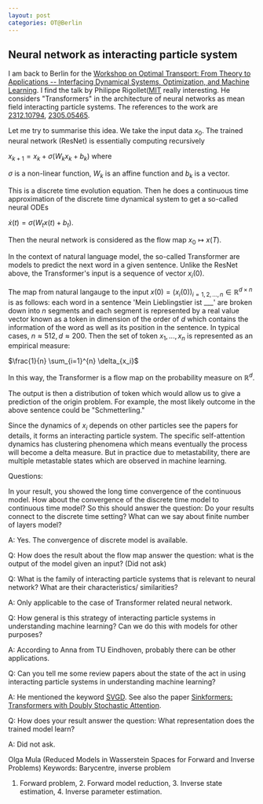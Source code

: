 ```yaml
---
layout: post
categories: OT@Berlin
---
```

## Neural network as interacting particle system

I am back to Berlin for the [Workshop on Optimal 
Transport: From Theory to Applications -- Interfacing Dynamical Systems,
Optimization, and Machine Learning](https://sites.google.com/view/ot-berlin-2024/). I find the talk by Philippe Rigollet([MIT](https://math.mit.edu/~rigollet/) really interesting. He considers "Transformers" in the architecture of neural networks as mean field interacting particle systems. The references to the work are [2312.10794](https://arxiv.org/pdf/2312.10794.pdf), [2305.05465](https://arxiv.org/pdf/2305.05465.pdf).

Let me try to summarise this idea. We take the input data $x_0$. The trained neural network (ResNet) is essentially computing recursively

$x_{k+1}= x_k + \sigma( W_k x_k + b_k)$ where

$\sigma$ is a non-linear function, $W_k$ is an affine function and $b_k$ is a vector. 

This is a discrete time evolution equation. Then he does a continuous time approximation of the discrete time dynamical system to get a so-called neural ODEs

$\dot x(t) = \sigma (W_t x(t) + b_t).$ 

Then the neural network is considered as the flow map $x_0 \mapsto x(T).$

In the context of natural language model, the so-called Transformer are models to predict the next word in a given sentence. Unlike the ResNet above, the Transformer's input is a sequence of vector 
$x_i(0)$.

The map from natural langauge to the input 
$x(0)=(x_i(0))_{i=1,2,...,n }\in \mathbb{R}^{d\times n}$
is as follows: each word in a sentence 'Mein Lieblingstier ist ___' are broken down into $n$ segments and each segment is represented by a real value vector known as a token in dimension of the order of $d$ which contains the information of the word as well as its position in the sentence. In typical cases, $n \approx 512, d \approx 200$. Then the set of token ${x_1,...,x_n}$ is represented as an empirical measure:

$\frac{1}{n} \sum_{i=1}^{n} \delta_{x_i}$

In this way, the Transformer is a flow map on the probability measure on $\mathbb{R}^d$.

The output is then a distribution of token which would allow us to give a prediction of the origin problem. For example, the most likely outcome in the above sentence could be "Schmetterling."

Since the dynamics of $x_i$ depends on other particles see the papers for details, it forms an interacting particle system. The specific self-attention dynamics has clustering phenomena which means eventually the process will become a delta measure. But in practice due to metastability, there are multiple metastable states which are observed in machine learning.

Questions: 

In your result, you showed the long time convergence of the continuous model. How about the convergence of the discrete time model to continuous time model? So this should answer the question: Do your results connect to the discrete time setting? What can we say about finite number of layers model?

A: Yes. The convergence of discrete model is available.

Q: How does the result about the flow map answer the question: what is the output of the model given an input? (Did not ask)

Q: What is the family of interacting particle systems that is relevant to neural network? What are their characteristics/ similarities?

A: Only applicable to the case of Transformer related neural network.

Q: How general is this strategy of interacting particle systems in understanding machine learning? Can we do this with models for other purposes?

A: According to Anna from TU Eindhoven, probably there can be other applications.

Q: Can you tell me some review papers about the state of the act in using interacting particle systems in understanding machine learning?

A: He mentioned the keyword [SVGD](https://proceedings.neurips.cc/paper/2020/file/16f8e136ee5693823268874e58795216-Paper.pdf).
See also the paper [Sinkformers: Transformers with Doubly Stochastic Attention](https://arxiv.org/pdf/2110.11773.pdf).

Q: How does your result answer the question: What representation does the trained model learn?

A: Did not ask.



Olga Mula (Reduced Models in Wasserstein Spaces for Forward and Inverse Problems) Keywords: Barycentre, inverse problem
1. Forward problem, 2. Forward model reduction, 3. Inverse state estimation, 4. Inverse parameter estimation.
